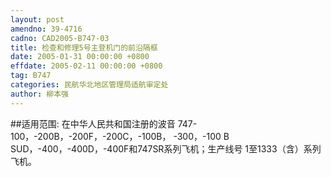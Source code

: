 ```yaml
---
layout: post
amendno: 39-4716
cadno: CAD2005-B747-03
title: 检查和修理5号主登机门的前沿隔框
date: 2005-01-31 00:00:00 +0800
effdate: 2005-02-11 00:00:00 +0800
tag: B747
categories: 民航华北地区管理局适航审定处
author: 柳本强
---
```


##适用范围:
在中华人民共和国注册的波音 747-100，-200B，-200F，-200C，-100B， -300，-100 B SUD，-400，-400D，-400F和747SR系列飞机；生产线号 1至1333（含）系列飞机。

